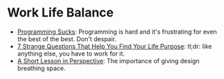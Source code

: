 # Work Life Balance

- [Programming Sucks](http://stilldrinking.org/programming-sucks): Programming is hard and it's frustrating for even the best of the best. Don't despair.
- [7 Strange Questions That Help You Find Your Life Purpose](http://markmanson.net/life-purpose#aVKTOu:Mjj): tl;dr: like anything else, you have to work for it.
- [A Short Lesson in Perspective](http://www.lindsredding.com/2012/03/11/a-overdue-lesson-in-perspective/): The importance of giving design breathing space.

